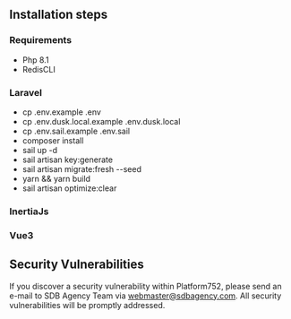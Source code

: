 ## Installation steps

### Requirements
- Php 8.1
- RedisCLI

### Laravel
- cp .env.example .env
- cp .env.dusk.local.example .env.dusk.local
- cp .env.sail.example .env.sail
- composer install
- sail up -d
- sail artisan key:generate
- sail artisan migrate:fresh --seed
- yarn && yarn build
- sail artisan optimize:clear
### InertiaJs
### Vue3

## Security Vulnerabilities

If you discover a security vulnerability within Platform752, please send an e-mail to SDB Agency Team via [webmaster@sdbagency.com](mailto:taylor@laravel.com). All security vulnerabilities will be promptly addressed.
